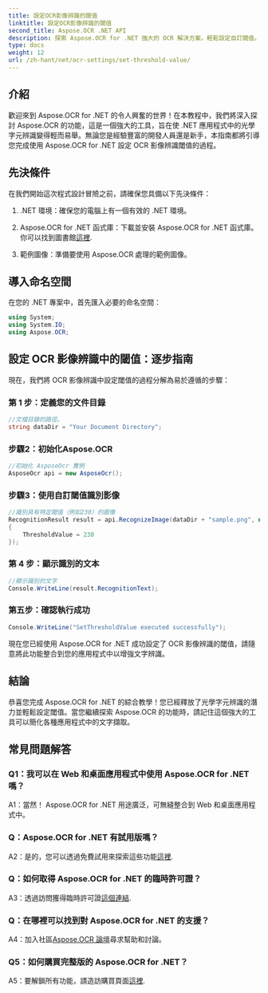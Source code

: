 ```yaml
---
title: 設定OCR影像辨識的閾值
linktitle: 設定OCR影像辨識的閾值
second_title: Aspose.OCR .NET API
description: 探索 Aspose.OCR for .NET 強大的 OCR 解決方案。輕鬆設定自訂閾值。增強應用程式中的文字辨識。
type: docs
weight: 12
url: /zh-hant/net/ocr-settings/set-threshold-value/
---
```

## 介紹

歡迎來到 Aspose.OCR for .NET 的令人興奮的世界！在本教程中，我們將深入探討 Aspose.OCR 的功能，這是一個強大的工具，旨在使 .NET 應用程式中的光學字元辨識變得輕而易舉。無論您是經驗豐富的開發人員還是新手，本指南都將引導您完成使用 Aspose.OCR for .NET 設定 OCR 影像辨識閾值的過程。

## 先決條件

在我們開始這次程式設計冒險之前，請確保您具備以下先決條件：

1. .NET 環境：確保您的電腦上有一個有效的 .NET 環境。

2.  Aspose.OCR for .NET 函式庫：下載並安裝 Aspose.OCR for .NET 函式庫。你可以找到圖書館[這裡](https://releases.aspose.com/ocr/net/).

3. 範例圖像：準備要使用 Aspose.OCR 處理的範例圖像。

## 導入命名空間

在您的 .NET 專案中，首先匯入必要的命名空間：

```csharp
using System;
using System.IO;
using Aspose.OCR;
```

## 設定 OCR 影像辨識中的閾值：逐步指南

現在，我們將 OCR 影像辨識中設定閾值的過程分解為易於遵循的步驟：

### 第 1 步：定義您的文件目錄

```csharp
//文檔目錄的路徑。
string dataDir = "Your Document Directory";
```

### 步驟2：初始化Aspose.OCR

```csharp
//初始化 AsposeOcr 實例
AsposeOcr api = new AsposeOcr();
```

### 步驟3：使用自訂閾值識別影像

```csharp
//識別具有特定閾值（例如230）的圖像
RecognitionResult result = api.RecognizeImage(dataDir + "sample.png", new RecognitionSettings
{
    ThresholdValue = 230
});
```

### 第 4 步：顯示識別的文本

```csharp
//顯示識別的文字
Console.WriteLine(result.RecognitionText);
```

### 第五步：確認執行成功

```csharp
Console.WriteLine("SetThresholdValue executed successfully");
```

現在您已經使用 Aspose.OCR for .NET 成功設定了 OCR 影像辨識的閾值，請隨意將此功能整合到您的應用程式中以增強文字辨識。

## 結論

恭喜您完成 Aspose.OCR for .NET 的綜合教學！您已經釋放了光學字元辨識的潛力並輕鬆設定閾值。當您繼續探索 Aspose.OCR 的功能時，請記住這個強大的工具可以簡化各種應用程式中的文字擷取。

## 常見問題解答

### Q1：我可以在 Web 和桌面應用程式中使用 Aspose.OCR for .NET 嗎？

A1：當然！ Aspose.OCR for .NET 用途廣泛，可無縫整合到 Web 和桌面應用程式中。

### Q：Aspose.OCR for .NET 有試用版嗎？

 A2：是的，您可以透過免費試用來探索這些功能[這裡](https://releases.aspose.com/).

### Q：如何取得 Aspose.OCR for .NET 的臨時許可證？

 A3：透過訪問獲得臨時許可證[這個連結](https://purchase.aspose.com/temporary-license/).

### Q：在哪裡可以找到對 Aspose.OCR for .NET 的支援？

 A4：加入社區[Aspose.OCR 論壇](https://forum.aspose.com/c/ocr/16)尋求幫助和討論。

### Q5：如何購買完整版的 Aspose.OCR for .NET？

 A5：要解鎖所有功能，請造訪購買頁面[這裡](https://purchase.aspose.com/buy).